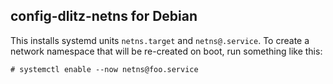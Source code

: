 config-dlitz-netns for Debian
-----------------------------

This installs systemd units `netns.target` and `netns@.service`.  To create a
network namespace that will be re-created on boot, run something like this:

    # systemctl enable --now netns@foo.service

